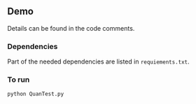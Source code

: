 ## Demo

Details can be found in the code comments.

### Dependencies

Part of the needed dependencies are listed in ` requiements.txt `.

### To run

```
python QuanTest.py
```



